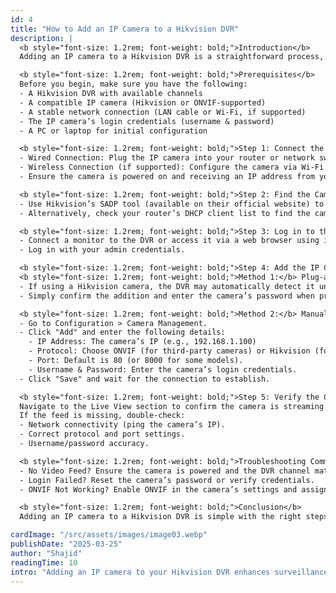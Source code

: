 ```yaml
---
id: 4
title: "How to Add an IP Camera to a Hikvision DVR"
description: |
  <b style="font-size: 1.2rem; font-weight: bold;">Introduction</b>  
  Adding an IP camera to a Hikvision DVR is a straightforward process, but it requires careful configuration to ensure seamless integration. Whether you're setting up a new surveillance system or expanding an existing one, this guide will walk you through the necessary steps.  

  <b style="font-size: 1.2rem; font-weight: bold;">Prerequisites</b>  
  Before you begin, make sure you have the following:  
  - A Hikvision DVR with available channels  
  - A compatible IP camera (Hikvision or ONVIF-supported)  
  - A stable network connection (LAN cable or Wi-Fi, if supported)  
  - The IP camera’s login credentials (username & password)  
  - A PC or laptop for initial configuration  

  <b style="font-size: 1.2rem; font-weight: bold;">Step 1: Connect the IP Camera to the Network</b>  
  - Wired Connection: Plug the IP camera into your router or network switch using an Ethernet cable.  
  - Wireless Connection (if supported): Configure the camera via Wi-Fi using the manufacturer’s software.  
  - Ensure the camera is powered on and receiving an IP address from your router (check via the camera’s software or network scan tools).  

  <b style="font-size: 1.2rem; font-weight: bold;">Step 2: Find the Camera’s IP Address</b>  
  - Use Hikvision’s SADP tool (available on their official website) to scan for connected devices.  
  - Alternatively, check your router’s DHCP client list to find the camera’s assigned IP.  

  <b style="font-size: 1.2rem; font-weight: bold;">Step 3: Log in to the Hikvision DVR</b>  
  - Connect a monitor to the DVR or access it via a web browser using its IP address.  
  - Log in with your admin credentials.  

  <b style="font-size: 1.2rem; font-weight: bold;">Step 4: Add the IP Camera to the DVR</b>  
  <b style="font-size: 1.2rem; font-weight: bold;">Method 1:</b> Plug-and-Play (Hikvision Cameras Only)  
  - If using a Hikvision camera, the DVR may automatically detect it under "Camera Management."  
  - Simply confirm the addition and enter the camera’s password when prompted.  

  <b style="font-size: 1.2rem; font-weight: bold;">Method 2:</b> Manual Addition (For Non-Hikvision or ONVIF Cameras)  
  - Go to Configuration > Camera Management.  
  - Click "Add" and enter the following details:  
    - IP Address: The camera’s IP (e.g., 192.168.1.100)  
    - Protocol: Choose ONVIF (for third-party cameras) or Hikvision (for Hikvision cameras).  
    - Port: Default is 80 (or 8000 for some models).  
    - Username & Password: Enter the camera’s login credentials.  
  - Click "Save" and wait for the connection to establish.  

  <b style="font-size: 1.2rem; font-weight: bold;">Step 5: Verify the Camera Feed</b>  
  Navigate to the Live View section to confirm the camera is streaming.  
  If the feed is missing, double-check:  
  - Network connectivity (ping the camera’s IP).  
  - Correct protocol and port settings.  
  - Username/password accuracy.  

  <b style="font-size: 1.2rem; font-weight: bold;">Troubleshooting Common Issues</b>  
  - No Video Feed? Ensure the camera is powered and the DVR channel matches the added camera.  
  - Login Failed? Reset the camera’s password or verify credentials.  
  - ONVIF Not Working? Enable ONVIF in the camera’s settings and assign an ONVIF user.  

  <b style="font-size: 1.2rem; font-weight: bold;">Conclusion</b>  
  Adding an IP camera to a Hikvision DVR is simple with the right steps. Whether using Hikvision-branded or third-party ONVIF cameras, proper IP configuration and authentication are key. If issues persist, consult Hikvision’s support or the camera’s manual for model-specific guidance.  

cardImage: "/src/assets/images/image03.webp"
publishDate: "2025-03-25"
author: "Shajid"
readingTime: 10
intro: "Adding an IP camera to your Hikvision DVR enhances surveillance by expanding coverage and improving security. This step-by-step guide walks you through the setup process, from network configuration to troubleshooting, ensuring seamless integration."
---
```


